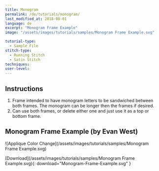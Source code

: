 ```yaml
---
title: Monogram
permalink: /de/tutorials/monogram/
last_modified_at: 2018-08-01
language: de
excerpt: "Monogram Frame Example"
image: "/assets/images/tutorials/samples/Monogram Frame Example.svg"

tutorial-type:
  - Sample File
stitch-type: 
  - Running Stitch
  - Satin Stitch
techniques:
user-level:
---
```

## Instructions

1.  Frame intended to have monogram letters to be sandwiched between both frames. The monogram can be longer then the frames if desired.
2.  Can use both frames, or delete either one and just use it as a top or bottom frame.

## Monogram Frame Example (by Evan West)

![Applique Color Change](/assets/images/tutorials/samples/Monogram Frame Example.svg)

[Download](/assets/images/tutorials/samples/Monogram Frame Example.svg){: download="Monogram-Frame-Example.svg" }
